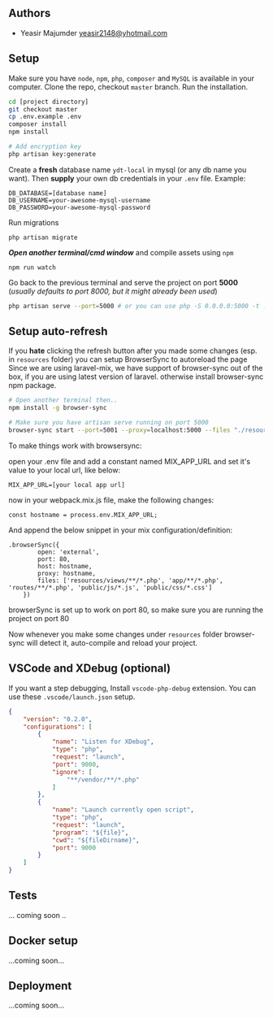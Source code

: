 ## Authors
- Yeasir Majumder <yeasir2148@yhotmail.com>

## Setup
Make sure you have `node`, `npm`, `php`, `composer` and `MySQL` is available in your computer. 
Clone the repo, checkout `master` branch. Run the installation.

```bash
cd [project directory]
git checkout master
cp .env.example .env
composer install
npm install

# Add encryption key
php artisan key:generate
```

Create a **fresh** database name `ydt-local` in mysql (or any db name you want). Then __supply__ your own db credentials in your `.env` file. Example:
```
DB_DATABASE=[database name]
DB_USERNAME=your-awesome-mysql-username
DB_PASSWORD=your-awesome-mysql-password
```

Run migrations
```
php artisan migrate
```

_**Open another terminal/cmd window**_ and compile assets using `npm`
```
npm run watch
```

Go back to the previous terminal and serve the project on port __5000__ (_usually defaults to port 8000, but it might already been used_)
```bash
php artisan serve --port=5000 # or you can use php -S 0.0.0.0:5000 -t ./public
```

## Setup auto-refresh
If you **hate** clicking the refresh button after you made some changes (esp. in `resources` folder) you can setup BrowserSync to autoreload the page
Since we are using laravel-mix, we have support of browser-sync out of the box, if you are using latest version of laravel.
otherwise install browser-sync npm package.


```bash
# Open another terminal then..
npm install -g browser-sync

# Make sure you have artisan serve running on port 5000
browser-sync start --port=5001 --proxy=localhost:5000 --files "./resources/**/*"
```

To make things work with browsersync:

open your .env file and add a constant named MIX_APP_URL and set it's value to your local url, like below:

```
MIX_APP_URL=[your local app url]

```
now in your webpack.mix.js file, make the following changes:

```
const hostname = process.env.MIX_APP_URL;
```
And append the below snippet in your mix configuration/definition:

```
.browserSync({
        open: 'external',
        port: 80,
        host: hostname,
        proxy: hostname,
        files: ['resources/views/**/*.php', 'app/**/*.php', 'routes/**/*.php', 'public/js/*.js', 'public/css/*.css']
    })
```

browserSync is set up to work on port 80, so make sure you are running the project on port 80

Now whenever you make some changes under `resources` folder browser-sync will detect it, auto-compile and reload your project.

## VSCode and XDebug (optional)
If you want a step debugging, Install `vscode-php-debug` extension. You can use these `.vscode/launch.json` setup.
```json
{
    "version": "0.2.0",
    "configurations": [
        {
            "name": "Listen for XDebug",
            "type": "php",
            "request": "launch",
            "port": 9000,
            "ignore": [
                "**/vendor/**/*.php"
            ]
        },
        {
            "name": "Launch currently open script",
            "type": "php",
            "request": "launch",
            "program": "${file}",
            "cwd": "${fileDirname}",
            "port": 9000
        }
    ]
}
```

## Tests
... coming soon ..


## Docker setup
...coming soon...


## Deployment
...coming soon...

